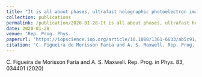 ```yaml
---
title: "It is all about phases, ultrafast holographic photoelectron imaging"
collection: publications
permalink: /publication/2020-01-28-It is all about phases, ultrafast holographic photoelectron imaging
date: 2020-01-28
venue: 'Rep. Prog. Phys. '
paperurl: 'https://iopscience.iop.org/article/10.1088/1361-6633/ab5c91/meta'
citation: 'C. Figueira de Morisson Faria and A. S. Maxwell. Rep. Prog. in Phys. 83, 034401 (2020)'
---
```

C. Figueira de Morisson Faria and A. S. Maxwell. Rep. Prog. in Phys. 83, 034401 (2020)

